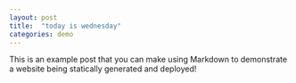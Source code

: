```yaml
---
layout: post
title:  "today is wednesday"
categories: demo
---
```


This is an example post that you can make using Markdown to demonstrate a website being statically generated and deployed!
